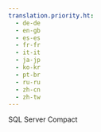 ```yaml
---
translation.priority.ht: 
  - de-de
  - en-gb
  - es-es
  - fr-fr
  - it-it
  - ja-jp
  - ko-kr
  - pt-br
  - ru-ru
  - zh-cn
  - zh-tw
---
```

SQL Server Compact
